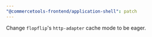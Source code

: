 ```yaml
---
"@commercetools-frontend/application-shell": patch
---
```


Change `flopflip`'s `http-adapter` cache mode to be eager.
